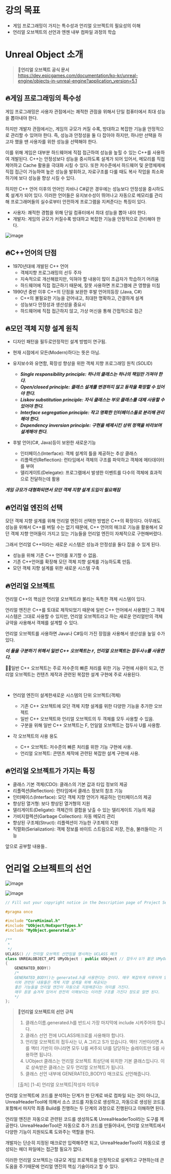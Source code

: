 # 강의 목표 
* 게임 프로그래밍이 가지는 특수성과 언리얼 오브젝트의 필요성의 이해
* 언리얼 오브젝트의 선언과 엔젠 내부 컴파일 과정의 학습

# Unreal Object 소개
> **📌언리얼 오브젝트 공식 문서** <br>
> https://dev.epicgames.com/documentation/ko-kr/unreal-engine/objects-in-unreal-engine?application_version=5.1
## 🔥게임 프로그래밍의 특수성
게임 프로그래밍은 사용자 관점에서는 쾌적한 관점을 위해서 단일 컴퓨터에서 최대 성능을 뽑아내야 한다.

하지만 개발자 관점에서는, 게임의 규모가 커질 수록, 방대하고 복잡한 기능을 안정적으로 관리할 수 있어야 한다.
즉, 성능과 안정성을 둘 다 잡아야 하지만, 하나만 선택을 하고자 했을 땐 사용자를 위한 성능을 선택해야 한다.

이를 위해 게임은 대부분 하드웨어에 직접 접근하여 성능을 높힐 수 있는 C++를 사용하여 개발된다.
C++는 안정성보다 성능을 중시하도록 설계가 되어 있어서, 메모리를 직접 제어하고 Cache 활용을 극대화 시킬 수 있다.
또한 저수준에서 하드웨어 및 운영체제에 직접 접근이 가능하여 높은 성능을 발휘하고, 자료구조를 다룰 때도 복사 작업을 최소화하기에
보다 성능을 향상 시킬 수 있다.

하지만 C++ 언어 이후의 언어인 자바나 C#같은 경우에는 성능보다 안정성을 중시하도록 설계가 되어 있다.
이러한 언어들은 유지보수성이 뛰어나고 자동으로 메모리를 관리해 프로그래머들의 실수로부터 안전하게 프로그램을 지켜준다는 특징이 있다.

* 사용자: 쾌적한 경험을 위해 단일 컴퓨터에서 최대 성능을 뽑아 내야 한다.
* 개발자: 게임의 규모가 커질수록 방대하고 복잡한 기능을 안정적으로 관리해야 한다.

![image](https://github.com/SunFlower2819/Today-I-learned/assets/130738283/52281dcf-c234-4921-9c97-e09a90bc0d43)

## 🔥C++언어의 단점
* 1970년대에 개발된 C++ 언어
  * 객체지향 프로그래밍의 선두 주자
  * 지속적으로 개선해왔지만, 익혀야 할 내용이 많이 초급자가 학습하기 어려움
  * 하드웨어에 직접 접근하기 때문에, 잘못 사용하면 프로그램에 큰 영향을 미침
* 1990년 중반 이후 C++의 단점을 보완한 후발 언어의등장 (Java, C#)
  * C++의 불필요한 기능을 걷어내고, 최대한 명확하고, 간결하게 설계
  * 성능보다 안정성과 생산성을 중요시
  * 하드웨어에 직접 접근하지 않고, 가상 머신을 통해 간접적으로 접근


## 🔥모던 객체 지향 설계 원칙
* 디자인 패턴을 필두로안정적인 설계 방법이 연구됨.
* 현재 시점에서 모든(Modern)하다는 뜻은 아님.
  
* 유지보수와 유연함, 확장성 향상을 위한 객체 지향 프로그래밍 원칙 (SOLID)
  * ***Single responsibility principle: 하나의 클래스는 하나의 책임만 가져야 한다.***
  * ***Open/closed principle: 클래스 설계를 변경하지 않고 동작을 확장할 수 있어야 한다.***
  * ***Liskov substitution principle: 자식 클래스는 부모 클래스를 대체 사용할 수 있어야 한다.***
  * ***Interface segregation principle: 작고 명확한 인터페이스들로 분리해 관리해야 한다.***
  * ***Dependency inversion principle: 구현을 배제시킨 상위 정책을 바라보며 설계해야 한다.***
    
* 후발 언어(C#, Java)등이 보완한 새로운기능
  * 인터페이스(Interface): 객체 설계의 틀을 제공하는 추상 클래스
  * 리플렉션(Reflection): 런타임에서 객체의 구조를 파악하고 객체에 메타데이터를 부여
  * 델리게이트(Delegate): 프로그램에서 발생한 이벤트를 다수의 객체에 효과적으로 전달하는데 활용
 

***게임 규모가 대형화되면서 모던 객체 지향 설계 도입이 필요해짐***

## 🔥언리얼 엔진의 선택
모던 객체 지향 설계를 위해 언리얼 엔진이 선택한 방법은 C++의 확장이다.
아무래도 성능을 위해서 C++를 버릴 수는 없기 때문에, C++ 언어의 매크로 기능을 활용해서
모던 객체 지향 언어들이 가지고 있는 기능들을 언리얼 엔진이 자체적으로 구현해버렸다.

그래서 언리얼 C++이라는 새로운 시스템은 성능과 안정성을 둘다 잡을 수 있게 된다.

* 성능을 위해 기존 C++ 언어를 포기할 수 없음.
* 기존 C++언어를 확장해 모던 객체 지향 설계를 가능하도록 만듬.
* 모던 객체 지향 설계를 위한 새로운 시스템 구축

## 🔥언리얼 오브젝트
언리얼 C++의 핵심은 언리얼 오브젝트라 불리는 독특한 객체 시스템이 있다.

언리얼 엔진은 C++를 토대로 제작되었기 때문에 일반 C++ 언어에서 사용했던 그 객체 시스템은 그대로 사용할 수 있지만,
언리얼 오브젝트라고 하는 새로운 언리얼만의 객체 규약을 사용해서 객체를 설계할 수 있다.

언리얼 오브젝트를 사용하면 Java나 C#등이 가진 장점을 사용해서 생산성을 높일 수가 있다. 

***이 둘을 구분하기 위해서 일반 C++ 오브젝트는 `F`, 언리얼 오브젝트는 접두사 `U`를 사용한다.***

🎈🎈일반 C++ 오브젝트는 주로 저수준의 빠른 처리를 위한 기능 구현에 사용이 되고, 언리얼 오브젝트는 컨텐츠 제작과 관련된
복잡한 설계 구현에 주로 사용된다. 

<br>

* 언리얼 엔진이 설계한새로운 시스템의 단위 오브젝트(객체)
  * 기존 C++ 오브젝트에 모던 객체 지향 설계를 위한 다양한 기능을 추가한 오브젝트
  * 일반 C++ 오브젝트와 언리얼 오브젝트의 두 객체를 모두 사용할 수 있음.
  * 구분을 위해 일반 C++ 오브젝트는 F, 언일얼 오브젝트는 접두사 U를 사용함.
  
* 각 오브젝트의 사용 용도
  * C++ 오브젝트: 저수준의 빠른 처리를 위한 기능 구현에 사용.
  * 언리얼 오브젝트: 콘텐츠 제작에 관련된 복잡한 설계 구현에 사용.   

## 🔥언리얼 오브젝트가 가지는 특징
* 클래스 기본 객체(CDO): 클래스의 기본 값과 타입 정보의 제공
* 리플렉션(Reflection): 런타임에서 클래스 정보의 참조 기능
* 인터페이스(Interface): 모던 객체 지향 언어가 제공하는 인터페이스의 제공
* 향상된 열거형: 보다 향상된 열거형의 지원
* 델리게이트(Deligate): 객체간의 결합을 낮출 수 있는 델리게이트 기능의 제공
* 가비지컬렉션(Garbage Collection): 자동 메모리 관리
* 향상된 구조체(Struct): 리플렉션이 가능한 구조체의 지원
* 직렬화(Serialization): 객체 정보를 바이트 스트림으로 저장, 전송, 불러들이는 기능

앞으로 공부할 내용들..  

# 언리얼 오브젝트의 선언

![image](https://github.com/SunFlower2819/Today-I-learned/assets/130738283/7ced8f1c-a982-4d6b-8c60-0690b1fdbab9)
 
![image](https://github.com/SunFlower2819/Today-I-learned/assets/130738283/bb83998b-2d1f-46bc-b317-11711eb09e01)

```cpp
// Fill out your copyright notice in the Description page of Project Settings.

#pragma once

#include "CoreMinimal.h"
#include "UObject/NoExportTypes.h"
#include "MyObject.generated.h"

/**
 * 
 */
UCLASS() // 언리얼 오브젝트 선언임을 명시하는 UCLASS 매크
class UNREALOBJECT_API UMyObject : public UObject // 접두사 U가 붙은 UMyObject 클래스
{
	GENERATED_BODY()
	/*
	GENERATED_BODY()는 generated.h을 사용한다는 것이다. 매우 복잡하게 이루어져 있다. 
	이와 관련된 내용들은 객체 지향 설계을 위해 제공되는
	좋은 기능들을 언리얼 엔진이 자동으로 지원해준다는 의미를 가진다.
	매우 꽁꽁 숨겨져 있어서 완전히 이해보다는 이러한 구조를 가진다 정도로 알면 된다.
	*/
};
```

> **📌언리얼 오브젝트의 선언 규칙**
> 1. 클래스이름.generated.h를 반드시 가장 마지막에 include 시켜주어야 합니다.
> 2. 클래스 선언 전에 UCLASS매크로를 사용해야 합니다.
> 3. 언리얼 오브젝트의 접두사는 U, A 그리고 S가 있습니다. 액터 기반이라면 A를 액터 기반이 아니라면 모두 U를 써주되 UI를 담당하는 슬레이트만 S를 사용하면 됩니다.
> 4. UObject 클래스는 언리얼 오브젝트 최상단에 위치한 기본 클래스입니다. 이로 상속받은 클래스는 모두 언리얼 오브젝트가 됩니다.
> 5. 클래스 선언 내부에 GENERATED_BODY() 매크로도 선언해줍니다. <br>
>
> [출처] [1-4] 언리얼 오브젝트|작성자 이득우



언리얼 오브젝트에 코드를 분석하는 단계가 한 단계로 바로 컴파일 되는 것이 아니고,
UnrealHeaderTool에 의해서 소스 코드를 자동으로 생성하고, 자동으로 생성된 코드를 포함해서
마지막 최종 Build를 진행하는 두 단계의 과정으로 진행된다고 이해하면 된다. 

언리얼 엔진은 자동으로 관련된 코드를 생성하도록 UnrealHeaderTool라는 도구를 제공한다.
UnrealHeaderTool은 자동으로 추가 코드를 만들어내서, 언리얼 오브젝트에서 다양한 기능이 지원되도록 도와주는 역할을 한다.

개발자는 단순히 지정된 매크로만 입력해주면 되고, UnrealHeaderTool이 자동으로 생성되는 헤더 파일에는 접근할 필요가 없다.

이러한 언리얼 오브젝트는 대규모 게임 프로젝트을 안정적으로 설계하고 구현하는데 큰 도움을 주기때문에 언리얼 엔진의
핵심 기술이라고 할 수 있다.
